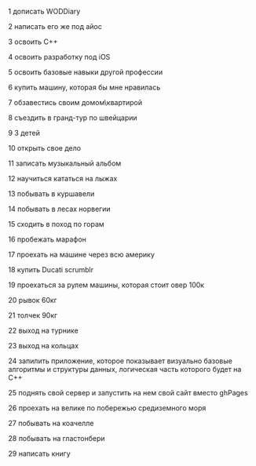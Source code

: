 1 дописать WODDiary

2 написать его же под айос

3 освоить С++ 

4 освоить разработку под iOS

5 освоить базовые навыки другой профессии

6 купить машину, которая бы мне нравилась

7 обзавестись своим домом\квартирой

8 съездить в гранд-тур по швейцарии

9 3 детей

10 открыть свое дело

11 записать музыкальный альбом

12 научиться кататься на лыжах

13 побывать в куршавели

14 побывать в лесах норвегии

15 сходить в поход по горам

16 пробежать марафон

17 проехать на машине через всю америку

18 купить Ducati scrumblr

19 проехаться за рулем машины, которая стоит овер 100к

20 рывок 60кг

21 толчек 90кг 

22 выход на турнике 

23 выход на кольцах 

24 запилить приложение, которое показывает визуально базовые алгоритмы и структуры данных, логическая часть которого будет на С++

25 поднять свой сервер и запустить на нем свой сайт вместо ghPages

26 проехать на велике по побережью средиземного моря 

27 побывать на коачелле 

28 побывать на гластонбери

29 написать книгу

